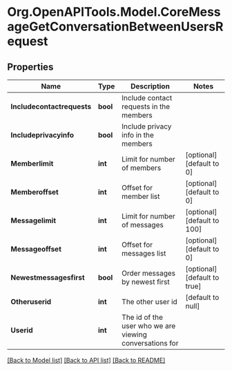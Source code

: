# Org.OpenAPITools.Model.CoreMessageGetConversationBetweenUsersRequest

## Properties

Name | Type | Description | Notes
------------ | ------------- | ------------- | -------------
**Includecontactrequests** | **bool** | Include contact requests in the members | 
**Includeprivacyinfo** | **bool** | Include privacy info in the members | 
**Memberlimit** | **int** | Limit for number of members | [optional] [default to 0]
**Memberoffset** | **int** | Offset for member list | [optional] [default to 0]
**Messagelimit** | **int** | Limit for number of messages | [optional] [default to 100]
**Messageoffset** | **int** | Offset for messages list | [optional] [default to 0]
**Newestmessagesfirst** | **bool** | Order messages by newest first | [optional] [default to true]
**Otheruserid** | **int** | The other user id | [default to null]
**Userid** | **int** | The id of the user who we are viewing conversations for | 

[[Back to Model list]](../README.md#documentation-for-models) [[Back to API list]](../README.md#documentation-for-api-endpoints) [[Back to README]](../README.md)

